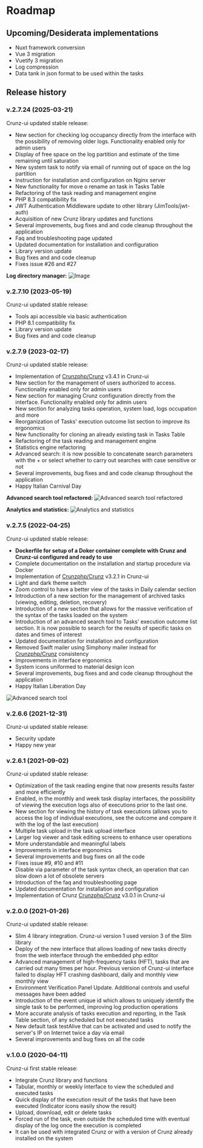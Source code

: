 # Roadmap

## Upcoming/Desiderata implementations

* Nuxt framework conversion
* Vue 3 migration
* Vuetify 3 migration
* Log compression
* Data tank in json format to be used within the tasks

## Release history

### v.2.7.24 (2025-03-21)

Crunz-ui updated stable release:
* New section for checking log occupancy directly from the interface with the possibility of removing older logs. Functionality enabled only for admin users
* Display of free space on the log partition and estimate of the time remaining until saturation
* New system task to notify via email of running out of space on the log partition
* Instruction for installation and configuration on Nginx server
* New functionality for move o rename an task in Tasks Table
* Refactoring of the task reading and management engine
* PHP 8.3 compatibility fix
* JWT Authentication Middleware update to other library (JimTools/jwt-auth)
* Acquisition of new Crunz library updates and functions
* Several improvements, bug fixes and and code cleanup throughout the application
* Faq and troubleshooting page updated
* Updated documentation for installation and configuration
* Library version update
* Bug fixes and and code cleanup
* Fixes issue #26 and #27

**Log directory manager:**
![Image](https://github.com/user-attachments/assets/6f774252-8ea6-466b-b101-6170d3c3d453)


### v.2.7.10 (2023-05-19)

Crunz-ui updated stable release:
* Tools api accessible via basic authentication
* PHP 8.1 compatibility fix
* Library version update
* Bug fixes and and code cleanup


### v.2.7.9 (2023-02-17)

Crunz-ui updated stable release:
* Implementation of [Crunzphp/Crunz](https://github.com/crunzphp/crunz) v3.4.1 in Crunz-ui
* New section for the management of users authorized to access. Functionality enabled only for admin users
* New section for managing Crunz configuration directly from the interface. Functionality enabled only for admin users
* New section for analyzing tasks operation, system load, logs occupation and more
* Reorganization of Tasks' execution outcome list section to improve its ergonomics
* New functionality for cloning an already existing task in Tasks Table
* Refactoring of the task reading and management engine
* Statistics engine refactoring
* Advanced search: it is now possible to concatenate search parameters with the + or select whether to carry out searches with case sensitive or not
* Several improvements, bug fixes and and code cleanup throughout the application
* Happy Italian Carnival Day

**Advanced search tool refactored:**
![Advanced search tool refactored](https://user-images.githubusercontent.com/9921890/219686300-5126d524-eab4-4a5f-b4a1-ff3b37effa0d.png)

**Analytics and statistics:**
![Analytics and statistics](https://user-images.githubusercontent.com/9921890/219686347-d9aa244f-6a3d-420a-bdf7-8f47dd54a7c1.png)


### v.2.7.5 (2022-04-25)

Crunz-ui updated stable release:
* **Dockerfile for setup of a Doker container complete with Crunz and Crunz-ui configured and ready to use**
* Complete documentation on the installation and startup procedure via Docker
* Implementation of [Crunzphp/Crunz](https://github.com/crunzphp/crunz) v3.2.1 in Crunz-ui
* Light and dark theme switch
* Zoom control to have a better view of the tasks in  Daily calendar section
* Introduction of a new section for the management of archived tasks (viewing, editing, deletion, recovery)
* Introduction of a new section that allows for the massive verification of the syntax of the tasks loaded on the system
* Introduction of an advanced search tool to Tasks' execution outcome list section. It is now possible to search for the results of specific tasks on dates and times of interest
* Updated documentation for installation and configuration
* Removed Swift mailer using Simphony mailer instead for [Crunzphp/Crunz](https://github.com/crunzphp/crunz) consistency
* Improvements in interface ergonomics
* System icons uniformed to material design icon
* Several improvements, bug fixes and and code cleanup throughout the application
* Happy Italian Liberation Day
<!-- * Demo environment for testing the application -->

![Advanced search tool](https://user-images.githubusercontent.com/9921890/154231756-d85229e6-5de5-44c6-893f-fdc8c6ecefe7.png)


### v.2.6.6 (2021-12-31)

Crunz-ui updated stable release:
* Security update
* Happy new year

### v.2.6.1 (2021-09-02)

Crunz-ui updated stable release:
* Optimization of the task reading engine that now presents results faster and more efficiently
* Enabled, in the monthly and week task display interfaces, the possibility of viewing the execution logs also of executions prior to the last one.
* New section for viewing the history of task executions (allows you to access the log of individual executions, see the outcome and compare it with the log of the last execution)
* Multiple task upload in the task upload interface
* Larger log viewer and task editing screens to enhance user operations
* More understandable and meaningful labels
* Improvements in interface ergonomics
* Several improvements and bug fixes on all the code
* Fixes issue #9, #10 and #11
* Disable via parameter of the task syntax check, an operation that can slow down a lot of obsolete servers
* Introduction of the faq and troubleshooting page
* Updated documentation for installation and configuration
* Implementation of Crunz [Crunzphp/Crunz](https://github.com/crunzphp/crunz) v3.0.1 in Crunz-ui

### v.2.0.0 (2021-01-26)

Crunz-ui updated stable release:
* Slim 4 library integration. Crunz-ui version 1 used version 3 of the Slim library
* Deploy of the new interface that allows loading of new tasks directly from the web interface through the embedded php editor
* Advanced management of high-frequency tasks (HFT), tasks that are carried out many times per hour. Previous version of Crunz-ui interface failed to display HFT crashing dashboard, daily and monthly view monthly view
* Environment Verification Panel Update. Additional controls and useful messages have been added
* Introduction of the event unique id which allows to uniquely identify the single task to be performed, improving log production operations
* More accurate analysis of tasks execution and reporting, in the Task Table section, of any scheduled but not executed tasks
* New default task testAlive that can be activated and used to notify the server's IP on Internet twice a day via email
* Several improvements and bug fixes on all the code

### v.1.0.0 (2020-04-11)

Crunz-ui first stable release:
* Integrate Crunz library and functions
* Tabular, monthly or weekly interface to view the scheduled and executed tasks
* Quick display of the execution result of the tasks that have been executed (Indicator icons easily show the result)
* Upload, download, edit or delete tasks
* Forced run of the task, even outside the scheduled time with eventual display of the log once the execution is completed
* It can be used with integrated Crunz or with a version of Crunz already installed on the system
